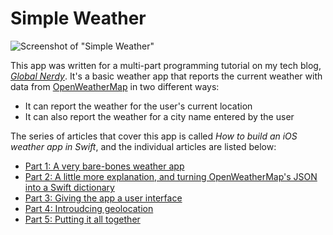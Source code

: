 # Simple Weather
![Screenshot of "Simple Weather"](http://www.globalnerdy.com/wordpress/wp-content/uploads/2016/05/simpleweather-5-screenshot.jpg)

This app was written for a multi-part programming tutorial on my tech blog, *[Global Nerdy](http://www.globalnerdy.com/)*. It's a basic weather app that reports the current weather with data from [OpenWeatherMap](http://openweathermap.org) in two different ways:

* It can report the weather for the user's current location
* It can also report the weather for a city name entered by the user

The series of articles that cover this app is called *How to build an iOS weather app in Swift*, and the individual articles are listed below:

* [Part 1: A very bare-bones weather app](http://www.globalnerdy.com/2016/04/02/how-to-build-an-ios-weather-app-in-swift-part-1-a-very-bare-bones-weather-app/)
* [Part 2: A little more explanation, and turning OpenWeatherMap's JSON into a Swift dictionary](http://www.globalnerdy.com/2016/04/11/how-to-build-an-ios-weather-app-in-swift-part-2-a-little-more-explanation-and-turning-openweathermaps-json-into-a-swift-dictionary/)
* [Part 3: Giving the app a user interface](http://www.globalnerdy.com/2016/05/08/how-to-build-an-ios-weather-app-in-swift-part-3-giving-the-app-a-user-interface/)
* [Part 4: Introudcing geolocation](http://www.globalnerdy.com/2016/05/12/how-to-build-an-ios-weather-app-in-swift-part-4-introducing-geolocation/)
* [Part 5: Putting it all together](http://www.globalnerdy.com/2016/05/16/how-to-build-an-ios-weather-app-in-swift-part-5-putting-it-all-together/)





